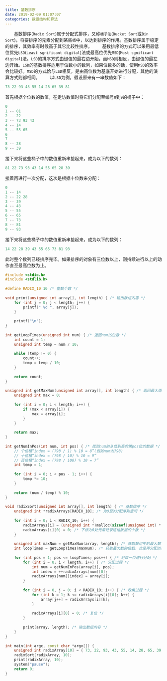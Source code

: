 ```yaml
---
title: 基数排序
date: 2019-02-09 01:07:07
categories: 数据结构和算法
---
```

&emsp;&emsp;基数排序(`Radix Sort`)属于分配式排序，又称`桶子法`(`Bucket Sort`或`Bin Sort`)，将要排序的元素分配到某些`桶`中，以达到排序的作用。基数排序属于稳定的排序，其效率有时候高于其它比较性排序。
&emsp;&emsp;基数排序的方式可以采用最低位优先`LSD`(`Least sgnificant digital`)法或最高位优先`MSD`(`Most sgnificant digital`)法。`LSD`的排序方式由键值的最右边开始，而`MSD`则相反，由键值的最左边开始。`LSD`的基数排序适用于位数小的数列，如果位数多的话，使用`MSD`的效率会比较好。`MSD`的方式恰与`LSD`相反，是由高位数为基底开始进行分配，其他的演算方式则都相同。
&emsp;&emsp;以`LSD`为例，假设原来有一串数值如下：

``` cpp
73 22 93 43 55 14 28 65 39 81
```

首先根据个位数的数值，在走访数值时将它们分配至编号`0`到`9`的桶子中：

``` cpp
0
1 -- 81
2 -- 22
3 -- 73 93 43
4 -- 14
5 -- 55 65
6
7
8 -- 28
9 -- 39
```

接下来将这些桶子中的数值重新串接起来，成为以下的数列：

``` cpp
81 22 73 93 43 14 55 65 28 39
```

接着再进行一次分配，这次是根据十位数来分配：

``` cpp
0
1 -- 14
2 -- 22 28
3 -- 39
4 -- 43
5 -- 55
6 -- 65
7 -- 73
8 -- 81
9 -- 93
```

接下来将这些桶子中的数值重新串接起来，成为以下的数列：

``` cpp
14 22 28 39 43 55 65 73 81 93
```

此时整个数列已经排序完毕。如果排序的对象有三位数以上，则持续进行以上的动作直至最高位数为止。

``` cpp
#include <stdio.h>
#include <stdlib.h>
​
#define RADIX_10 10 /* 整数个数 */
​
void print(unsigned int array[], int length) { /* 输出数组内容 */
    for (int j = 0; j < length; j++) {
        printf(" %d ", array[j]);
    }
​
    printf("\n");
}
​
int getLoopTimes(unsigned int num) { /* 返回num的位数 */
    int count = 1;
    unsigned int temp = num / 10;
​
    while (temp != 0) {
        count++;
        temp = temp / 10;
    }
​
    return count;
}
​
unsigned int getMaxNum(unsigned int array[], int length) { /* 返回最大值 */
    unsigned int max = 0;
​
    for (int i = 0; i < length; i++) {
        if (max < array[i]) {
            max = array[i];
        }
    }
​
    return max;
}
​
int getNumInPos(int num, int pos) { /* 找到num的从低到高的第pos位的数据 */
    // 个位桶“index = (798 / 1) % 10 = 8”(假如num为798)
    // 十位桶“index = (798 / 10) % 10 = 9”
    // 百位桶“index = (798 / 100) % 10 = 7”
    int temp = 1;
​
    for (int i = 0; i < pos - 1; i++) {
        temp *= 10;
    }
​
    return (num / temp) % 10;
}
​
void radixSort(unsigned int array[], int length) { /* 基数排序 */
    unsigned int *radixArrays[RADIX_10]; /* 为0至9分配序列空间 */
​
    for (int i = 0; i < RADIX_10; i++) {
        radixArrays[i] = (unsigned int *)malloc(sizeof(unsigned int) * (length + 1));
        radixArrays[i][0] = 0; /* 下标为0处元素记录这组数据的个数 */
    }
​
    unsigned int maxNum = getMaxNum(array, length); /* 获取数组中的最大数 */
    int loopTimes = getLoopTimes(maxNum); /* 获取最大数的位数，也是再分配的次数 */
​
    for (int pos = 1; pos <= loopTimes; pos++) { /* 对每一位进行分配 */
        for (int i = 0; i < length; i++) { /* 分配过程 */
            int num = getNumInPos(array[i], pos);
            int index = ++radixArrays[num][0];
            radixArrays[num][index] = array[i];
        }
​
        for (int i = 0, j = 0; i < RADIX_10; i++) { /* 收集过程 */
            for (int k = 1; k <= radixArrays[i][0]; k++) {
                array[j++] = radixArrays[i][k];
            }
​
            radixArrays[i][0] = 0; /* 复位 */
        }
​
        print(array, length); /* 输出数组内容 */
    }
}
​
int main(int argc, const char *argv[]) {
    unsigned int radixArray[10] = { 73, 22, 93, 43, 55, 14, 28, 65, 39, 81 };
    radixSort(radixArray, 10);
    print(radixArray, 10);
    system("pause");
    return 0;
}
```